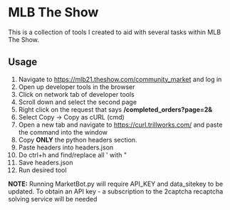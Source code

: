 # MLB The Show
This is a collection of tools I created to aid with several tasks within MLB The Show.

## Usage
1. Navigate to https://mlb21.theshow.com/community_market and log in
2. Open up developer tools in the browser
3. Click on network tab of developer tools
4. Scroll down and select the second page
5. Right click on the request that says **/completed_orders?page=2&**
6. Select Copy -> Copy as cURL (cmd)
7. Open a new tab and navigate to https://curl.trillworks.com/ and paste the command into the window
8. Copy **ONLY** the python headers section. 
9. Paste headers into headers.json
10. Do ctrl+h and find/replace all ' with "
11. Save headers.json
12. Run desired tool

**NOTE:** Running MarketBot.py will require API_KEY and data_sitekey to be updated. To obtain an API key - a subscription to the 2captcha recaptcha solving service will be needed


